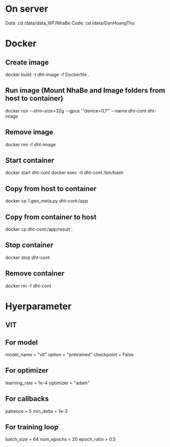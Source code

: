 # On server
Data: cd /data/data_WF/NhaBe
Code: cd /data/DanHoangThu

# Docker
## Create image
docker build -t dht-image -f Dockerfile .
## Run image (Mount NhaBe and Image folders from host to container)
docker run --shm-size=32g --gpus '"device=0,1"' --name dht-cont dht-image
## Remove image
docker rmi -f dht-image

## Start container
docker start dht-cont
docker exec -it dht-cont /bin/bash 
## Copy from host to container
docker cp 1.gen_meta.py dht-cont:/app
## Copy from container to host
docker cp dht-cont:/app/result .
## Stop container
docker stop dht-cont
## Remove container
docker rm -f dht-cont

# Hyerparameter
## VIT
## For model
model_name = "vit"
option = "pretrained"
checkpoint = False

## For optimizer
learning_rate = 1e-4
optimizer = "adam"

## For callbacks
patience = 5
min_delta = 1e-3

## For training loop
batch_size = 64
num_epochs = 20
epoch_ratio = 0.5